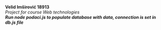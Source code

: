 **Velid Imširović 18913**      
*Project for course Web technologies*      
***Run node podaci.js to populate database with data, connection is set in db.js file***
